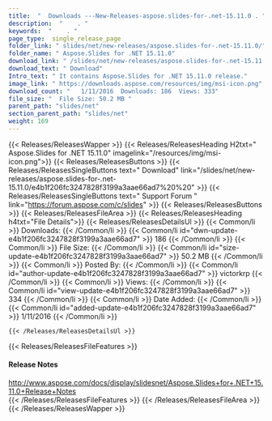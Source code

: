 ```yaml
---
title:  "  Downloads ---New-Releases-aspose.slides-for-.net-15.11.0 . " 
description:  "    . " 
keywords:  "    . " 
page_type:  single_release_page
folder_link: " slides/net/new-releases/aspose.slides-for-.net-15.11.0/"
folder_name: " Aspose.Slides for .NET 15.11.0"
download_link: " /slides/net/new-releases/aspose.slides-for-.net-15.11.0/e4b1f206fc3247828f3199a3aae66ad7"
download_text: " Download"
Intro_text: " It contains Aspose.Slides for .NET 15.11.0 release."
image_link: " https://downloads.aspose.com/resources/img/msi-icon.png"
download_count: "   1/11/2016  Downloads: 186  Views: 333"
file_size: "  File Size: 50.2 MB "
parent_path: "slides/net"
section_parent_path: "slides/net"
weight: 169 
---
```


{{< Releases/ReleasesWapper >}}
  {{< Releases/ReleasesHeading H2txt=" Aspose.Slides for .NET 15.11.0" imagelink="/resources/img/msi-icon.png">}}
  {{< Releases/ReleasesButtons >}}
    {{< Releases/ReleasesSingleButtons text=" Download" link="/slides/net/new-releases/aspose.slides-for-.net-15.11.0/e4b1f206fc3247828f3199a3aae66ad7%20%20" >}}
    {{< Releases/ReleasesSingleButtons text=" Support Forum " link="https://forum.aspose.com/c/slides" >}}
  {{< Releases/ReleasesButtons >}}
  {{< Releases/ReleasesFileArea >}}
    {{< Releases/ReleasesHeading h4txt="File Details">}}
    {{< Releases/ReleasesDetailsUl >}}
            {{< Common/li  >}} Downloads: {{< /Common/li >}} 
      {{< Common/li id="dwn-update-e4b1f206fc3247828f3199a3aae66ad7" >}} 186 {{< /Common/li >}} 
      {{< Common/li  >}} File Size: {{< /Common/li >}} 
      {{< Common/li id="size-update-e4b1f206fc3247828f3199a3aae66ad7" >}} 50.2 MB {{< /Common/li >}} 
      {{< Common/li  >}} Posted By: {{< /Common/li >}} 
      {{< Common/li id="author-update-e4b1f206fc3247828f3199a3aae66ad7" >}} victorkrp {{< /Common/li >}} 
      {{< Common/li  >}} Views: {{< /Common/li >}} 
      {{< Common/li id="view-update-e4b1f206fc3247828f3199a3aae66ad7" >}} 334 {{< /Common/li >}} 
      {{< Common/li  >}} Date Added: {{< /Common/li >}} 
      {{< Common/li id="added-update-e4b1f206fc3247828f3199a3aae66ad7" >}} 1/11/2016 {{< /Common/li >}} 

    {{< /Releases/ReleasesDetailsUl >}}

  {{< Releases/ReleasesFileFeatures >}}
      <h4>Release Notes</h4><div><a href="http://www.aspose.com/docs/display/slidesnet/Aspose.Slides+for+.NET+15.11.0+Release+Notes">http://www.aspose.com/docs/display/slidesnet/Aspose.Slides+for+.NET+15.11.0+Release+Notes</a></div>
  {{< /Releases/ReleasesFileFeatures >}}
 {{< /Releases/ReleasesFileArea >}}
{{< /Releases/ReleasesWapper >}}


